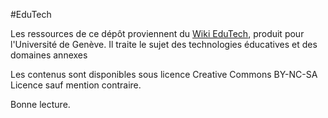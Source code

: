 #EduTech

Les ressources de ce dépôt proviennent du [Wiki EduTech](http://edutechwiki.unige.ch/fr/Accueil), produit pour l'Université de Genève. Il traite le sujet des technologies éducatives et des domaines annexes

Les contenus sont disponibles sous licence Creative Commons BY-NC-SA Licence sauf mention contraire.

Bonne lecture.
